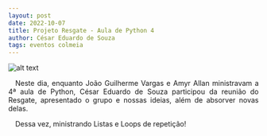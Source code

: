 ```yaml
---
layout: post
date: 2022-10-07
title: Projeto Resgate - Aula de Python 4
author: César Eduardo de Souza
tags: eventos colmeia
---
```


![alt text](/assets/reuniaoResgate.jpg "Foto dos participantes da reunião do Projeto Resgate")

<p style="text-align: justify">&emsp;Neste dia, enquanto João Guilherme Vargas e Amyr Allan ministravam a 4ª aula de Python, César Eduardo de Souza participou da reunião do Resgate, apresentado o grupo e nossas ideias, além de absorver novas delas.</p>

<div style="text-align: justify">&emsp;Dessa vez, ministrando Listas e Loops de repetição!</div>


